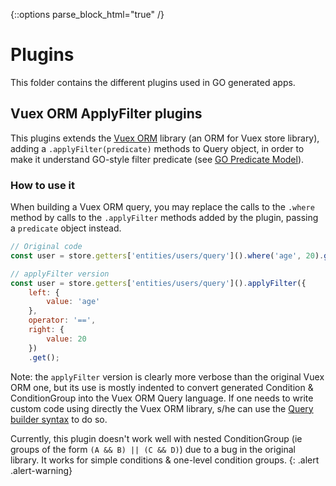 {::options parse_block_html="true" /}

# Plugins

This folder contains the different plugins used in GO generated apps.

## Vuex ORM ApplyFilter plugins

This plugins extends the [Vuex ORM](https://vuex-orm.github.io/vuex-orm) library (an ORM for Vuex store library), adding a `.applyFilter(predicate)` methods to Query object, in order to make it understand GO-style filter predicate (see [GO Predicate Model](../libs/GOPredicateModel.md)).

### How to use it

When building a Vuex ORM query, you may replace the calls to the `.where` method by calls to the `.applyFilter` methods added by the plugin, passing a `predicate` object instead.

```javascript
// Original code
const user = store.getters['entities/users/query']().where('age', 20).get()

// applyFilter version
const user = store.getters['entities/users/query']().applyFilter({
    left: {
        value: 'age'
    },
    operator: '==',
    right: {
        value: 20
    })
    .get();
```

Note: the `applyFilter` version is clearly more verbose than the original Vuex ORM one, but its use is mostly indented to convert generated Condition & ConditionGroup into the Vuex ORM Query language. If one needs to write custom code using directly the Vuex ORM library, s/he can use the [Query builder syntax](https://vuex-orm.github.io/vuex-orm/guide/store/retrieving-data.html#query-builder) to do so.

Currently, this plugin doesn't work well with nested ConditionGroup (ie groups of the form `(A && B) || (C && D)`) due to a bug in the original library. It works for simple conditions & one-level condition groups.
{: .alert .alert-warning}
